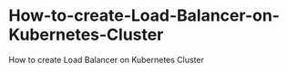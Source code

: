 # How-to-create-Load-Balancer-on-Kubernetes-Cluster
How to create Load Balancer on Kubernetes Cluster
